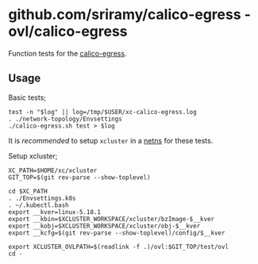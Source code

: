 # github.com/sriramy/calico-egress - ovl/calico-egress

Function tests for the
[calico-egress](https://github.com/sriramy/calico-egress).

## Usage

Basic tests;
```
test -n "$log" || log=/tmp/$USER/xc-calico-egress.log
. ./network-topology/Envsettings
./calico-egress.sh test > $log
```

It is *recommended* to setup `xcluster` in a
[netns](https://github.com/Nordix/xcluster/blob/master/doc/netns.md)
for these tests.

Setup xcluster;
```
XC_PATH=$HOME/xc/xcluster
GIT_TOP=$(git rev-parse --show-toplevel)

cd $XC_PATH
. ./Envsettings.k8s
. ~/.kubectl.bash
export __kver=linux-5.18.1
export __kbin=$XCLUSTER_WORKSPACE/xcluster/bzImage-$__kver
export __kobj=$XCLUSTER_WORKSPACE/xcluster/obj-$__kver
export __kcfg=$(git rev-parse --show-toplevel)/config/$__kver

export XCLUSTER_OVLPATH=$(readlink -f .)/ovl:$GIT_TOP/test/ovl
cd -
```
